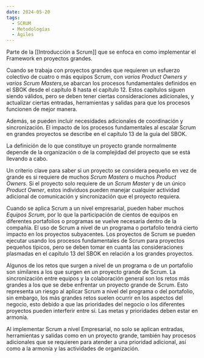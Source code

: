 ```yaml
---
date: 2024-05-20
tags:
  - SCRUM
  - Metodologías
  - Ágiles
---
```


Parte de la [[Introducción a Scrum]] que se enfoca en como implementar el Framework en proyectos grandes.

Cuando se trabaja con proyectos grandes que requieren un esfuerzo colectivo de cuatro o más equipos Scrum, con *varios Product Owners y varios Scrum Masters*,se abarcan los procesos fundamentales definidos en el SBOK desde el capítulo 8 hasta el capítulo 12. Estos capítulos siguen siendo válidos, pero se deben tener ciertas consideraciones adicionales, y actualizar ciertas entradas, herramientas y salidas para que los procesos funcionen de mejor manera.

Además, se pueden incluir necesidades adicionales de coordinación y sincronización.
El impacto de los procesos fundamentales al escalar Scrum en grandes proyectos se describe en el capítulo 13 de la guía del SBOK.

La definición de lo que constituye un proyecto grande normalmente depende de la organización o de la complejidad del proyecto que se está llevando a cabo. 

Un criterio clave para saber si un proyecto se considera pequeño en vez de grande es si requiere de muchos *Scrum Masters* o muchos *Product Owners*. Si el proyecto solo requiere de un *Scrum Master* y de un único *Product Owner*, estos individuos pueden manejar cualquier actividad adicional de comunicación y sincronización que el proyecto requiera. 

Cuando se aplica Scrum a un nivel empresarial, pueden haber muchos *Equipos Scrum*, por lo que la participación de cientos de equipos en diferentes portafolios o programas se vuelve necesaria dentro de la compañía. El uso de Scrum a nivel de un programa o portafolio tendrá cierto impacto en los proyectos subyacentes. Los proyectos de Scrum se pueden ejecutar usando los procesos fundamentales de Scrum para proyectos pequeños típicos, pero se deben tomar en cuanta las consideraciones plasmadas en el capítulo 13 del SBOK en relación a los grandes proyectos.

Algunos de los retos que surgen a nivel de un programa o de un portafolio son similares a los que surgen en un proyecto grande de Scrum. La sincronización entre equipos y la colaboración general son los retos más grandes a los que se debe enfrentar un proyecto grande de Scrum. Esto representa un riesgo al aplicar Scrum a nivel del programa o del portafolio, sin embargo, los más grandes retos suelen ocurrir en los aspectos del negocio, esto debido a que las prioridades del negocio o los diferentes proyectos pueden interferir entre sí.
Las metas y prioridades deben estar en armonía.

Al implementar Scrum a nivel Empresarial, no solo se aplican entradas, herramientas y salidas como en un proyecto grande, también hay procesos adicionales que se requieren para atender a una prioridad adicional, así como a la armonía y las actividades de organización.